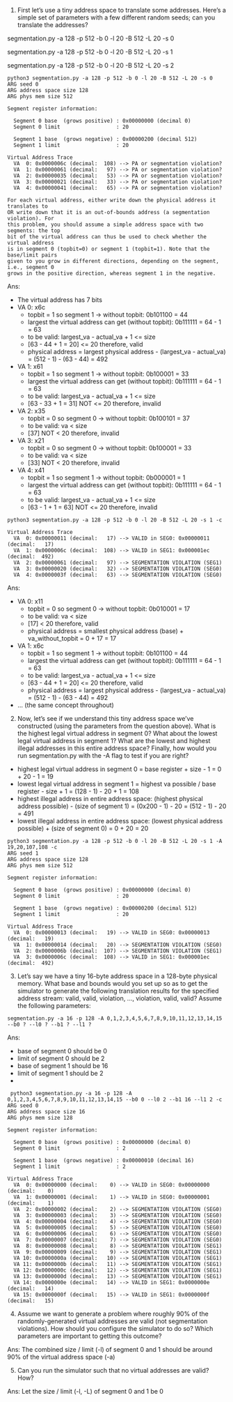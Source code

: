 1. First let’s use a tiny address space to translate some addresses. Here’s
a simple set of parameters with a few different random seeds; can
you translate the addresses?

segmentation.py -a 128 -p 512 -b 0 -l 20 -B 512 -L 20 -s 0

segmentation.py -a 128 -p 512 -b 0 -l 20 -B 512 -L 20 -s 1

segmentation.py -a 128 -p 512 -b 0 -l 20 -B 512 -L 20 -s 2

```
python3 segmentation.py -a 128 -p 512 -b 0 -l 20 -B 512 -L 20 -s 0
ARG seed 0
ARG address space size 128
ARG phys mem size 512

Segment register information:

  Segment 0 base  (grows positive) : 0x00000000 (decimal 0)
  Segment 0 limit                  : 20

  Segment 1 base  (grows negative) : 0x00000200 (decimal 512)
  Segment 1 limit                  : 20

Virtual Address Trace
  VA  0: 0x0000006c (decimal:  108) --> PA or segmentation violation?
  VA  1: 0x00000061 (decimal:   97) --> PA or segmentation violation?
  VA  2: 0x00000035 (decimal:   53) --> PA or segmentation violation?
  VA  3: 0x00000021 (decimal:   33) --> PA or segmentation violation?
  VA  4: 0x00000041 (decimal:   65) --> PA or segmentation violation?

For each virtual address, either write down the physical address it translates to
OR write down that it is an out-of-bounds address (a segmentation violation). For
this problem, you should assume a simple address space with two segments: the top
bit of the virtual address can thus be used to check whether the virtual address
is in segment 0 (topbit=0) or segment 1 (topbit=1). Note that the base/limit pairs
given to you grow in different directions, depending on the segment, i.e., segment 0
grows in the positive direction, whereas segment 1 in the negative. 
```

Ans: 
- The virtual address has 7 bits
- VA 0: x6c 
  - topbit = 1 so segment 1 -> without topbit: 0b101100 = 44 
  - largest the virtual address can get (without topbit): 0b111111 = 64 - 1 = 63
  - to be valid: largest_va - actual_va + 1 <= size
  - [63 - 44 + 1 = 20] <= 20 therefore, valid
  - physical address = largest physical address - (largest_va - actual_va) = (512 - 1) - (63 - 44) = 492 
- VA 1: x61 
  - topbit = 1 so segment 1 -> without topbit: 0b100001 = 33
  - largest the virtual address can get (without topbit): 0b111111 = 64 - 1 = 63
  - to be valid: largest_va - actual_va + 1 <= size
  - [63 - 33 + 1 = 31] NOT <= 20 therefore, invalid
- VA 2: x35
  - topbit = 0 so segment 0 -> without topbit: 0b100101 = 37
  - to be valid: va < size
  - [37] NOT < 20 therefore, invalid
- VA 3: x21
  - topbit = 0 so segment 0 -> without topbit: 0b100001 = 33
  - to be valid: va < size
  - [33] NOT < 20 therefore, invalid
- VA 4: x41
  - topbit = 1 so segment 1 -> without topbit: 0b000001 = 1 
  - largest the virtual address can get (without topbit): 0b111111 = 64 - 1 = 63
  - to be valid: largest_va - actual_va + 1 <= size
  - [63 - 1 + 1 = 63] NOT <= 20 therefore, invalid

```
python3 segmentation.py -a 128 -p 512 -b 0 -l 20 -B 512 -L 20 -s 1 -c

Virtual Address Trace
  VA  0: 0x00000011 (decimal:   17) --> VALID in SEG0: 0x00000011 (decimal:   17)
  VA  1: 0x0000006c (decimal:  108) --> VALID in SEG1: 0x000001ec (decimal:  492)
  VA  2: 0x00000061 (decimal:   97) --> SEGMENTATION VIOLATION (SEG1)
  VA  3: 0x00000020 (decimal:   32) --> SEGMENTATION VIOLATION (SEG0)
  VA  4: 0x0000003f (decimal:   63) --> SEGMENTATION VIOLATION (SEG0)
```

Ans: 
- VA 0: x11 
  - topbit = 0 so segment 0 -> without topbit: 0b010001 = 17
  - to be valid: va < size
  - [17] < 20 therefore, valid
  - physical address = smallest physical address (base) + va_without_topbit = 0 + 17 = 17
- VA 1: x6c
  - topbit = 1 so segment 1 -> without topbit: 0b101100 = 44
  - largest the virtual address can get (without topbit): 0b111111 = 64 - 1 = 63
  - to be valid: largest_va - actual_va + 1 <= size
  - [63 - 44 + 1 = 20] <= 20 therefore, valid
  - physical address = largest physical address - (largest_va - actual_va) = (512 - 1) - (63 - 44) = 492 
- ... (the same concept throughout)

2. Now, let’s see if we understand this tiny address space we’ve constructed (using the parameters from the question above). What is
the highest legal virtual address in segment 0? What about the lowest legal virtual address in segment 1? What are the lowest and
highest illegal addresses in this entire address space? Finally, how
would you run segmentation.py with the -A flag to test if you
are right?

- highest legal virtual address in segment 0 = base register + size - 1 = 0 + 20 - 1 = 19
- lowest legal virtual address in segment 1 = highest va possible / base register - size + 1 = (128 - 1) - 20 + 1 = 108
- highest illegal address in entire address space: (highest physical address possible) - (size of segment 1) = (0x200 - 1) - 20 = (512 - 1) - 20 = 491
- lowest illegal address in entire address space: (lowest physical address possible) + (size of segment 0) = 0 + 20 = 20

```
python3 segmentation.py -a 128 -p 512 -b 0 -l 20 -B 512 -L 20 -s 1 -A 19,20,107,108 -c
ARG seed 1
ARG address space size 128
ARG phys mem size 512

Segment register information:

  Segment 0 base  (grows positive) : 0x00000000 (decimal 0)
  Segment 0 limit                  : 20

  Segment 1 base  (grows negative) : 0x00000200 (decimal 512)
  Segment 1 limit                  : 20

Virtual Address Trace
  VA  0: 0x00000013 (decimal:   19) --> VALID in SEG0: 0x00000013 (decimal:   19)
  VA  1: 0x00000014 (decimal:   20) --> SEGMENTATION VIOLATION (SEG0)
  VA  2: 0x0000006b (decimal:  107) --> SEGMENTATION VIOLATION (SEG1)
  VA  3: 0x0000006c (decimal:  108) --> VALID in SEG1: 0x000001ec (decimal:  492)
```

3. Let’s say we have a tiny 16-byte address space in a 128-byte physical
memory. What base and bounds would you set up so as to get
the simulator to generate the following translation results for the
specified address stream: valid, valid, violation, ..., violation, valid,
valid? Assume the following parameters:

```
segmentation.py -a 16 -p 128 -A 0,1,2,3,4,5,6,7,8,9,10,11,12,13,14,15 --b0 ? --l0 ? --b1 ? --l1 ?
```

Ans:
- base of segment 0 should be 0
- limit of segment 0 should be 2
- base of segment 1 should be 16
- limit of segment 1 should be 2 
- 
```
 python3 segmentation.py -a 16 -p 128 -A 0,1,2,3,4,5,6,7,8,9,10,11,12,13,14,15 --b0 0 --l0 2 --b1 16 --l1 2 -c
ARG seed 0
ARG address space size 16
ARG phys mem size 128

Segment register information:

  Segment 0 base  (grows positive) : 0x00000000 (decimal 0)
  Segment 0 limit                  : 2

  Segment 1 base  (grows negative) : 0x00000010 (decimal 16)
  Segment 1 limit                  : 2

Virtual Address Trace
  VA  0: 0x00000000 (decimal:    0) --> VALID in SEG0: 0x00000000 (decimal:    0)
  VA  1: 0x00000001 (decimal:    1) --> VALID in SEG0: 0x00000001 (decimal:    1)
  VA  2: 0x00000002 (decimal:    2) --> SEGMENTATION VIOLATION (SEG0)
  VA  3: 0x00000003 (decimal:    3) --> SEGMENTATION VIOLATION (SEG0)
  VA  4: 0x00000004 (decimal:    4) --> SEGMENTATION VIOLATION (SEG0)
  VA  5: 0x00000005 (decimal:    5) --> SEGMENTATION VIOLATION (SEG0)
  VA  6: 0x00000006 (decimal:    6) --> SEGMENTATION VIOLATION (SEG0)
  VA  7: 0x00000007 (decimal:    7) --> SEGMENTATION VIOLATION (SEG0)
  VA  8: 0x00000008 (decimal:    8) --> SEGMENTATION VIOLATION (SEG1)
  VA  9: 0x00000009 (decimal:    9) --> SEGMENTATION VIOLATION (SEG1)
  VA 10: 0x0000000a (decimal:   10) --> SEGMENTATION VIOLATION (SEG1)
  VA 11: 0x0000000b (decimal:   11) --> SEGMENTATION VIOLATION (SEG1)
  VA 12: 0x0000000c (decimal:   12) --> SEGMENTATION VIOLATION (SEG1)
  VA 13: 0x0000000d (decimal:   13) --> SEGMENTATION VIOLATION (SEG1)
  VA 14: 0x0000000e (decimal:   14) --> VALID in SEG1: 0x0000000e (decimal:   14)
  VA 15: 0x0000000f (decimal:   15) --> VALID in SEG1: 0x0000000f (decimal:   15)
```

4. Assume we want to generate a problem where roughly 90% of the
randomly-generated virtual addresses are valid (not segmentation
violations). How should you configure the simulator to do so?
Which parameters are important to getting this outcome?

Ans: The combined size / limit (-l) of segment 0 and 1 should be around 90% of the virtual address space (-a)

5. Can you run the simulator such that no virtual addresses are valid?
How?

Ans: Let the size / limit (-l, -L) of segment 0 and 1 be 0